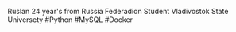 Ruslan
24 year's 
from Russia Federadion
Student Vladivostok State Universety
#Python #MySQL #Docker 
